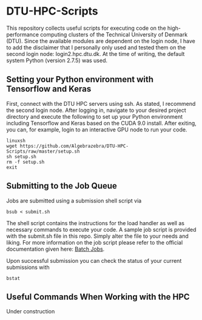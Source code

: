 # DTU-HPC-Scripts

This repository collects useful scripts for executing code on the high-performance computing clusters of the Technical University of Denmark (DTU). 
Since the available modules are dependent on the login node, I have to add the disclaimer that I personally only used and tested them on the second login node: login2.hpc.dtu.dk. At the time of writing, the default system Python (version 2.7.5) was used.

## Setting your Python environment with Tensorflow and Keras

First, connect with the DTU HPC servers using ssh. As stated, I recommend the second login node. After logging in, navigate to your desired project directory and execute the following to set up your Python environment including Tensorflow and Keras based on the CUDA 9.0 install. After exiting, you can, for example, login to an interactive GPU node to run your code.
```
linuxsh
wget https://github.com/Algebrazebra/DTU-HPC-Scripts/raw/master/setup.sh
sh setup.sh
rm -f setup.sh
exit
```

## Submitting to the Job Queue
Jobs are submitted using a submission shell script via
```
bsub < submit.sh
```
The shell script contains the instructions for the load handler as well as necessary commands to execute your code. A sample job script is provided with the submit.sh file in this repo. Simply alter the file to your needs and liking. For more information on the job script please refer to the official documentation given here: [Batch Jobs](https://www.hpc.dtu.dk/?page_id=234).

Upon successful submission you can check the status of your current submissions with
```
bstat
```

## Useful Commands When Working with the HPC
Under construction
